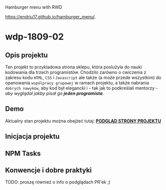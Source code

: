 Hamburger menu with RWD

https://endriu17.github.io/hamburger_menu/.

# wdp-1809-02

## Opis projektu

  Ten projekt to przykladowa strona sklepu, która poslużyla do nauki kodowania dla trzech programistów.
  Chodzilo zarówno o cwiczenia z zakresu kodu `HTML`, `CSS` i `Javascript` ale także (a może przede wszystkim)
  do opanowania `wspólpracy grupowej` w ramach projektu, a także nabrania `dobrych nawyków`, aby kod był elegancki
  i - tak jak to podkreślali mentorzy - _aby wyglądal jakby pisał go **jeden programista**_.

## Demo

  Aktualny stan projektu można obejżeć tutaj:   [**PODGLĄD STRONY PROJEKTU**](https://dreamy-goldwater.netlify.com/)

## Inicjacja projektu

## NPM Tasks

## Konwencje i dobre praktyki

TODO: proszę również o info o podglądach PR'ek ;)
